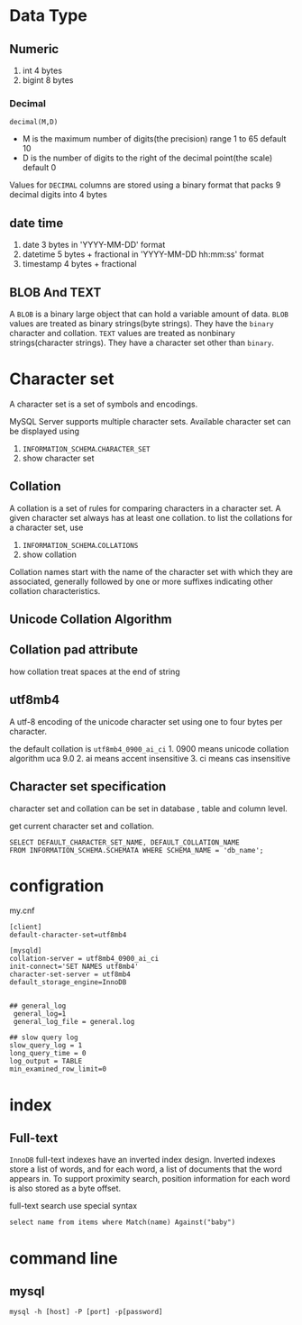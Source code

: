 # Data Type

## Numeric

1. int      4 bytes     
2. bigint   8 bytes
### Decimal
`decimal(M,D)` 
* M is the maximum number of digits(the precision) range 1 to 65  default 10
* D is the number of digits to the right of the decimal point(the scale) default 0
  
Values for `DECIMAL` columns are stored using a binary format that packs 9 decimal digits into 4 bytes

## date time
1. date             3 bytes     in 'YYYY-MM-DD' format
2. datetime         5 bytes + fractional     in 'YYYY-MM-DD hh:mm:ss' format
3. timestamp        4 bytes + fractional


## BLOB And TEXT
A `BLOB` is a binary large object that can hold a variable amount of data.
`BLOB` values are treated as binary strings(byte strings). They have the `binary` character and collation.
`TEXT` values are treated as nonbinary strings(character strings). They have a character set other than `binary`.



# Character set
A character set is a set of symbols and encodings.


MySQL Server supports multiple character sets. Available character set can be displayed using 
1. `INFORMATION_SCHEMA`.`CHARACTER_SET`
2. show character set


## Collation
A collation is a set of rules for comparing characters in a character set.
A given character set always has at least one collation. to list the collations for a character set, use 
1. `INFORMATION_SCHEMA`.`COLLATIONS`
2. show collation

Collation names start with the name of the character set with which they are associated, generally followed by one or more suffixes indicating other collation characteristics.

## Unicode Collation Algorithm

## Collation pad attribute
how collation treat spaces at the end of string

## utf8mb4 
A utf-8 encoding of the unicode character set using one to four bytes per character.

the default collation is `utf8mb4_0900_ai_ci`
    1. 0900 means unicode collation algorithm uca 9.0
    2. ai means accent insensitive
    3. ci means cas insensitive

## Character set specification
character set and collation can be set in database , table and column level.

get current character set and collation.
```
SELECT DEFAULT_CHARACTER_SET_NAME, DEFAULT_COLLATION_NAME
FROM INFORMATION_SCHEMA.SCHEMATA WHERE SCHEMA_NAME = 'db_name';
```


# configration

my.cnf
```
[client]
default-character-set=utf8mb4

[mysqld]
collation-server = utf8mb4_0900_ai_ci
init-connect='SET NAMES utf8mb4'
character-set-server = utf8mb4
default_storage_engine=InnoDB


## general_log
 general_log=1
 general_log_file = general.log

## slow query log
slow_query_log = 1
long_query_time = 0
log_output = TABLE
min_examined_row_limit=0    
```

# index

## Full-text

`InnoDB` full-text indexes have an inverted index design. Inverted indexes store a list of words, and for each word, a list of documents that the word appears in. To support proximity search, position information for each word is also stored as a byte offset.

full-text search use special syntax 
```
select name from items where Match(name) Against("baby")
```



# command line

## mysql

```
mysql -h [host] -P [port] -p[password]
```




